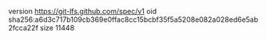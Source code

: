 version https://git-lfs.github.com/spec/v1
oid sha256:a6d3c717b109cb369e0ffac8cc15bcbf35f5a5208e082a028ed6e5ab2fcca22f
size 11448
